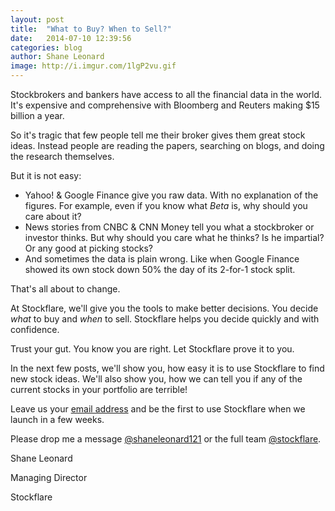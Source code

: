 ```yaml
---
layout: post
title:  "What to Buy? When to Sell?"
date:   2014-07-10 12:39:56
categories: blog
author: Shane Leonard
image: http://i.imgur.com/1lgP2vu.gif
---
```


Stockbrokers and bankers have access to all the financial data in the world. It's expensive and comprehensive with Bloomberg and Reuters making $15 billion a year. 

So it's tragic that few people tell me their broker gives them great stock ideas. Instead people are reading the papers, searching on blogs, and doing the research themselves. 

But it is not easy:

+ Yahoo! & Google Finance give you raw data. With no explanation of the figures. For example, even if you know what *Beta* is, why should you care about it?
+ News stories from CNBC & CNN Money tell you what a stockbroker or investor thinks. But why should you care what he thinks? Is he impartial? Or any good at picking stocks?
+ And sometimes the data is plain wrong. Like when Google Finance showed its own stock down 50% the day of its 2-for-1 stock split.

That's all about to change. 

At Stockflare, we'll give you the tools to make better decisions. You decide *what* to buy and *when* to sell. Stockflare helps you decide quickly and with confidence.

Trust your gut. You know you are right. Let Stockflare prove it to you.

In the next few posts, we'll show you, how easy it is to use Stockflare to find new stock ideas. We'll also show you, how we can tell you if any of the current stocks in your portfolio are terrible!

Leave us your [email address](http://www.blog.stockflare.com) and be the first to use Stockflare when we launch in a few weeks.

Please drop me a message [@shaneleonard121](https://twitter.com/shaneleonard121) or the full team [@stockflare](https://twitter.com/stockflare).

Shane Leonard

Managing Director

Stockflare